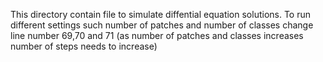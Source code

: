 This directory contain  file to simulate diffential equation solutions.
To run different settings such number of patches and number of classes 
change line number 69,70 and 71 (as number of patches and classes increases number of steps needs to increase)

